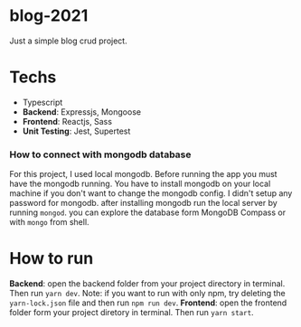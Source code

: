 # blog-2021

Just a simple blog crud project.

# Techs

- Typescript
- **Backend**: Expressjs, Mongoose
- **Frontend**: Reactjs, Sass
- **Unit Testing**: Jest, Supertest

### How to connect with mongodb database
For this project, I used local mongodb. Before running the app you must have the mongodb running. You have to install mongodb on your local machine if you don't want to change the mongodb config. I didn't setup any password for mongodb. after installing mongodb run the local server by running `mongod`. you can explore the database form MongoDB Compass or with `mongo` from shell.

# How to run
**Backend**: open the backend folder from your project directory in terminal. Then run `yarn dev`. Note: if you want to run with only npm, try deleting the `yarn-lock.json` file and then run `npm run dev`.
**Frontend**: open the frontend folder form your project diretory in terminal. Then run `yarn start`.


